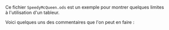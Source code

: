Ce fichier `SpeedyMcQueen.ods` est un exemple pour montrer quelques limites à l'utilisation d'un tableur.

Voici quelques uns des commentaires que l'on peut en faire :

